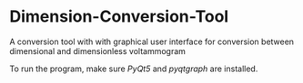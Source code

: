 # Dimension-Conversion-Tool
 A conversion tool with with graphical user interface for conversion between dimensional and dimensionless voltammogram 

To run the program, make sure *PyQt5* and *pyqtgraph* are installed.
